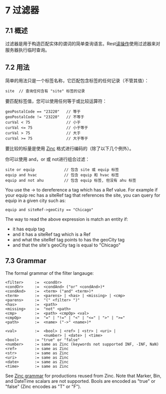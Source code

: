 # 7 过滤器
## 7.1 概述
过滤器是用于构造匹配实体的谓词的简单查询语言。Rest[读操作]()使用过滤器来对服务器执行临时查询。

## 7.2 用法
简单的用法只是一个标签名称，它匹配包含标签的任何记录（不管其值）：

```
site  // 查询任何含有 "site" 标签的记录
```
要匹配标签值，您可以使用任何等于或比较运算符：
```
geoPostalCode == "23220"   // 等于
geoPostalCode != "23220"   // 不等于
curVal < 75                // 小于
curVal <= 75               // 小于等于
curVal > 75                // 大于
curVal >= 75               // 大于等于
```
要比较的标量是使用 [Zinc]() 格式进行编码的（除了以下几个例外）。

你可以使用 and，or 或 not进行组合过滤：
```
site or equip             // 包含 site 或 equip 标签
equip and hvac            // 包含 equip 和 hvac 标签
equip and not ahu         // 包含 equip 标签, 但没有 ahu 标签
```

You use the -> to dereference a tag which has a Ref value. For example if your equip rec has a siteRef tag that references the site, you can query for equip in a given city such as:
```
equip and siteRef->geoCity == "Chicago"
```

The way to read the above expression is match an entity if:

+ it has equip tag
+ and it has a siteRef tag which is a Ref
+ and what the siteRef tag points to has the geoCity tag
+ and that the site's geoCity tag is equal to "Chicago"

## 7.3 Grammar
The formal grammar of the filter langauge:
```
<filter>     :=  <condOr>
<condOr>     :=  <condAnd> ("or" <condAnd>)*
<condAnd>    :=  <term> ("and" <term>)*
<term>       :=  <parens> | <has> | <missing> | <cmp>
<parens>     :=  "(" <filter> ")"
<has>        :=  <path>
<missing>    :=  "not" <path>
<cmp>        :=  <path> <cmpOp> <val>
<cmpOp>      :=  "=" | "!=" | "<" | "<=" | ">" | ">="
<path>       :=  <name> ("->" <name>)*

<val>        :=  <bool> | <ref> | <str> | <uri> |
                 <number> | <date> | <time>
<bool>       := "true" or "false"
<number>     := same as Zinc (keywords not supported INF, -INF, NaN)
<ref>        := same as Zinc
<str>        := same as Zinc
<uri>        := same as Zinc
<date>       := same as Zinc
<time>       := same as Zinc
```

See [Zinc grammar]() for productions reused from Zinc. Note that Marker, Bin, and DateTime scalars are not supported. Bools are encoded as "true" or "false" (Zinc encodes as "T" or "F").